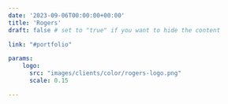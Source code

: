 ```yaml
---
date: '2023-09-06T00:00:00+00:00'
title: 'Rogers'
draft: false # set to "true" if you want to hide the content

link: "#portfolio" 

params:
    logo:
      src: "images/clients/color/rogers-logo.png"
      scale: 0.15

---
```

